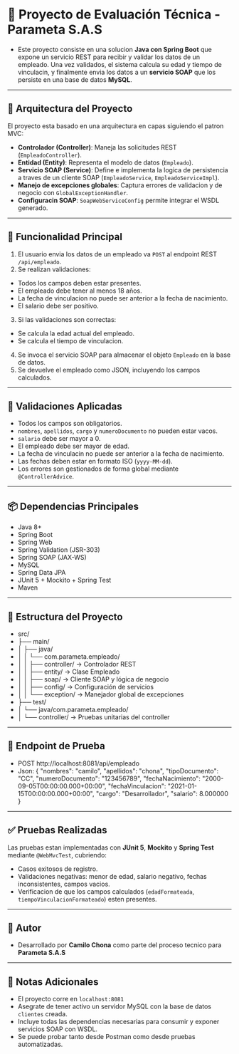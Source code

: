 # 🧩 Proyecto de Evaluación Técnica - Parameta S.A.S
- Este proyecto consiste en una solucion **Java con Spring Boot** que expone un servicio REST para recibir y validar los datos de un empleado. Una vez validados, el sistema calcula su edad y tiempo de vinculacin, y finalmente envia los
datos a un **servicio SOAP** que los persiste en una base de datos **MySQL**.
---
## 📐 Arquitectura del Proyecto
El proyecto esta basado en una arquitectura en capas siguiendo el patron MVC:
- **Controlador (Controller)**: Maneja las solicitudes REST (`EmpleadoController`).
- **Entidad (Entity)**: Representa el modelo de datos (`Empleado`).
- **Servicio SOAP (Service)**: Define e implementa la logica de persistencia a traves de un cliente SOAP
(`EmpleadoService`, `EmpleadoServiceImpl`).
- **Manejo de excepciones globales**: Captura errores de validacion y de negocio con `GlobalExceptionHandler`.
- **Configuracin SOAP**: `SoapWebServiceConfig` permite integrar el WSDL generado.
---
## 🔧 Funcionalidad Principal
1. El usuario envia los datos de un empleado va `POST` al endpoint REST `/api/empleado`.
2. Se realizan validaciones:
 - Todos los campos deben estar presentes.
 - El empleado debe tener al menos 18 años.
 - La fecha de vinculacion no puede ser anterior a la fecha de nacimiento.
 - El salario debe ser positivo.
3. Si las validaciones son correctas:
 - Se calcula la edad actual del empleado.
 - Se calcula el tiempo de vinculacion.
4. Se invoca el servicio SOAP para almacenar el objeto `Empleado` en la base de datos.
5. Se devuelve el empleado como JSON, incluyendo los campos calculados.
---
## 🧪 Validaciones Aplicadas
- Todos los campos son obligatorios.
- `nombres`, `apellidos`, `cargo` y `numeroDocumento` no pueden estar vacos.
- `salario` debe ser mayor a 0.
- El empleado debe ser mayor de edad.
- La fecha de vinculacin no puede ser anterior a la fecha de nacimiento.
- Las fechas deben estar en formato ISO (`yyyy-MM-dd`).
- Los errores son gestionados de forma global mediante `@ControllerAdvice`.
---
## 📦 Dependencias Principales
- Java 8+
- Spring Boot
- Spring Web
- Spring Validation (JSR-303)
- Spring SOAP (JAX-WS)
- MySQL
- Spring Data JPA
- JUnit 5 + Mockito + Spring Test
- Maven
---
## 📂 Estructura del Proyecto
- src/
- ├── main/
- │ ├── java/
- │ │ └── com.parameta.empleado/
- │ │ ├── controller/ → Controlador REST
- │ │ ├── entity/ → Clase Empleado
- │ │ ├── soap/ → Cliente SOAP y lógica de negocio
- │ │ ├── config/ → Configuración de servicios
- │ │ └── exception/ → Manejador global de excepciones
- ├── test/
- │ └── java/com.parameta.empleado/
- │ └── controller/ → Pruebas unitarias del controller
---
## 🚀 Endpoint de Prueba
- POST http://localhost:8081/api/empleado
- Json:
    {
        "nombres": "camilo",
        "apellidos": "chona",
        "tipoDocumento": "CC",
        "numeroDocumento": "123456789",
        "fechaNacimiento": "2000-09-05T00:00:00.000+00:00",
        "fechaVinculacion": "2021-01-15T00:00:00.000+00:00",
        "cargo": "Desarrollador",
        "salario": 8.000000
    }
---
## ✅ Pruebas Realizadas
Las pruebas estan implementadas con **JUnit 5**, **Mockito** y **Spring Test** mediante `@WebMvcTest`, cubriendo:
- Casos exitosos de registro.
- Validaciones negativas: menor de edad, salario negativo, fechas inconsistentes, campos vacios.
- Verificacion de que los campos calculados (`edadFormateada`, `tiempoVinculacionFormateado`) esten presentes.
---
## 🧠 Autor
- Desarrollado por **Camilo Chona** como parte del proceso tecnico para **Parameta S.A.S**
---
## 📌 Notas Adicionales
- El proyecto corre en `localhost:8081`
- Asegrate de tener activo un servidor MySQL con la base de datos `clientes` creada.
- Incluye todas las dependencias necesarias para consumir y exponer servicios SOAP con WSDL.
- Se puede probar tanto desde Postman como desde pruebas automatizadas.
